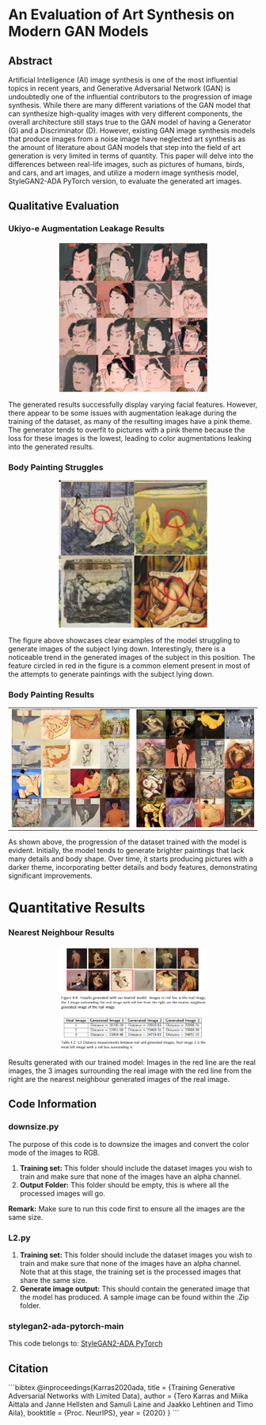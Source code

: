 # An Evaluation of Art Synthesis on Modern GAN Models

## Abstract
Artificial Intelligence (AI) image synthesis is one of the most influential topics in recent years, and Generative Adversarial Network (GAN) is undoubtedly one of the influential contributors to the progression of image synthesis. While there are many different variations of the GAN model that can synthesize high-quality images with very different components, the overall architecture still stays true to the GAN model of having a Generator (G) and a Discriminator (D). However, existing GAN image synthesis models that produce images from a noise image have neglected art synthesis as the amount of literature about GAN models that step into the field of art generation is very limited in terms of quantity. This paper will delve into the differences between real-life images, such as pictures of humans, birds, and cars, and art images, and utilize a modern image synthesis model, StyleGAN2-ADA PyTorch version, to evaluate the generated art images.

## Qualitative Evaluation

### Ukiyo-e Augmentation Leakage Results
<div align="center">
  <img src="Ukei.png" alt="Ukiyo-e Face Results" width="300"/>
</div>

The generated results successfully display varying facial features. However, there appear to be some issues with augmentation leakage during the training of the dataset, as many of the resulting images have a pink theme. The generator tends to overfit to pictures with a pink theme because the loss for these images is the lowest, leading to color augmentations leaking into the generated results.

### Body Painting Struggles
<div align="center">
  <img src="nu/Trend.png" alt="Body Paint" width="300"/>
</div>

The figure above showcases clear examples of the model struggling to generate images of the subject lying down. Interestingly, there is a noticeable trend in the generated images of the subject in this position. The feature circled in red in the figure is a common element present in most of the attempts to generate paintings with the subject lying down.

### Body Painting Results
<div align="center">
  <table>
    <tr>
      <td><img src="nu/BadRes.png" alt="Body Paint" width="400"/></td>
      <td><img src="nu/nures.png" alt="Body Paint" width="400"/></td>
    </tr>
  </table>
</div>

As shown above, the progression of the dataset trained with the model is evident. Initially, the model tends to generate brighter paintings that lack many details and body shape. Over time, it starts producing pictures with a darker theme, incorporating better details and body features, demonstrating significant improvements.




# Quantitative Results


### Nearest Neighbour Results

<div align="center">
  <img src="nu/KNN.png" alt="Body Paint" width="300"/>
</div>

Results generated with our trained model: Images in the red line are the real images, the 3 images surrounding the real image with the red line from the right are the nearest neighbour generated images of the real image.








## Code Information

### downsize.py
The purpose of this code is to downsize the images and convert the color mode of the images to RGB.

1. **Training set:** This folder should include the dataset images you wish to train and make sure that none of the images have an alpha channel.
2. **Output Folder:** This folder should be empty, this is where all the processed images will go.


**Remark:** Make sure to run this code first to ensure all the images are the same size.

### L2.py
1. **Training set:** This folder should include the dataset images you wish to train and make sure that none of the images have an alpha channel. Note that at this stage, the training set is the processed images that share the same size.
2. **Generate image output:** This should contain the generated image that the model has produced. A sample image can be found within the .Zip folder.

### stylegan2-ada-pytorch-main
This code belongs to: [StyleGAN2-ADA PyTorch](https://github.com/NVlabs/stylegan2-ada-pytorch)








## Citation
\`\`\`bibtex
@inproceedings{Karras2020ada,
  title     = {Training Generative Adversarial Networks with Limited Data},
  author    = {Tero Karras and Miika Aittala and Janne Hellsten and Samuli Laine and Jaakko Lehtinen and Timo Aila},
  booktitle = {Proc. NeurIPS},
  year      = {2020}
}
\`\`\`
